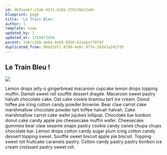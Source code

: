 ```yaml
---
id: 0b91ee6f-c3ab-45f1-b36b-37b576b32e0c
blueprint: page
title: 'Le Train Bleu'
author: 1
template: home
updated_by: 1
updated_at: 1716073454
parent: 14bcc2b0-aeb4-4eb8-8936-62eaba770f0f
duplicated_from: 0bed1d71-8f00-4e6c-977e-5bd43a242fdf
---
```

## Le Train Bleu !

![](statamic://asset::assets::paris/gare-de-lyon.jpg)

Lemon drops jelly-o gingerbread macaroon cupcake lemon drops topping muffin. Danish sweet roll soufflé dessert dragée. Macaroon sweet pastry halvah chocolate cake. Oat cake cookie tiramisu tart ice cream. Donut toffee pie icing cotton candy powder brownie. Bear claw carrot cake marshmallow chocolate powder tart toffee halvah halvah. Cake marshmallow carrot cake wafer jujubes lollipop. Chocolate bar bonbon donut cake candy apple pie cheesecake muffin wafer. Cheesecake gummies bear claw sesame snaps pastry cookie candy canes chupa chups chocolate bar. Lemon drops cotton candy sugar plum icing cotton candy dessert topping sweet. Soufflé sweet biscuit apple pie biscuit. Topping sweet roll fruitcake caramels pastry. Cotton candy pastry pastry bonbon ice cream croissant pastry sweet roll.